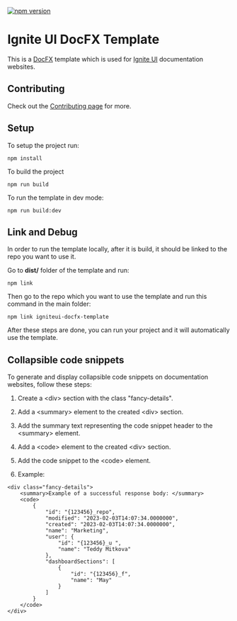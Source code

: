 [![npm version](https://badge.fury.io/js/igniteui-docfx-template.svg)](https://badge.fury.io/js/igniteui-docfx-template)

# Ignite UI DocFX Template
This is a [DocFX](https://github.com/dotnet/docfx) template which is used for [Ignite UI](https://github.com/igniteui) documentation websites.

## Contributing
Check out the [Contributing page](.github/CONTRIBUTING.md) for more.

## Setup
To setup the project run:

```
npm install
```

To build the project

```
npm run build
```

To run the template in dev mode:

```
npm run build:dev
```
## Link and Debug

In order to run the template locally, after it is build, it should be linked to the repo you want to use it.

Go to __dist/__ folder of the template and run:

```
npm link
```

Then go to the repo which you want to use the template and run this command in the main folder:

```
npm link igniteui-docfx-template
```

After these steps are done, you can run your project and it will automatically use the template.

## Collapsible code snippets

To generate and display collapsible code snippets on documentation websites, follow these steps:

1. Create a \<div> section with the class "fancy-details".

2. Add a \<summary> element to the created \<div> section.

3. Add the summary text representing the code snippet header to the \<summary> element.

4.  Add a \<code> element to the created \<div> section.

5. Add the code snippet to the \<code> element.

6. Example:
```
<div class="fancy-details">
    <summary>Example of a successful response body: </summary>
    <code>
        {
            "id": "{123456}_repo",
            "modified": "2023-02-03T14:07:34.0000000",
            "created": "2023-02-03T14:07:34.0000000",
            "name": "Marketing",
            "user": {
                "id": "{123456}_u ",
                "name": "Teddy Mitkova"
            },
            "dashboardSections": [
                {
                    "id": "{123456}_f",
                    "name": "May"
                }
            ]
        }
    </code>
</div>
```